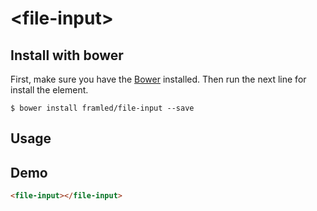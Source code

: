 # \<file-input\>


## Install with bower

First, make sure you have the [Bower](https://bower.io) installed. Then run the next line for install the element.

```
$ bower install framled/file-input --save
```

## Usage


## Demo

<!--
```
<custom-element-demo>
	<template>
		<link rel="import" href="input-file.html">
		<next-code-blocl></next-code-block>
	</template>
</custom-element-demo>
```
-->

```html
<file-input></file-input>
```
